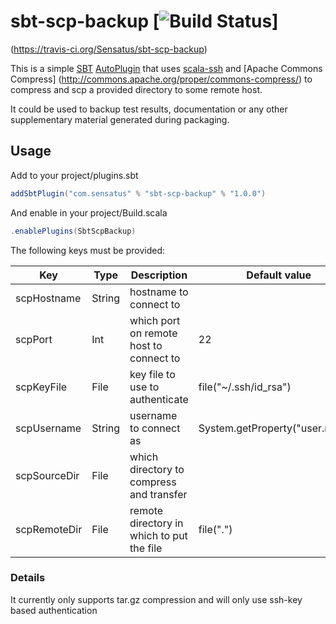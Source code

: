 # sbt-scp-backup [![Build Status](https://travis-ci.org/Sensatus/sbt-scp-backup.svg?branch=master)]
(https://travis-ci.org/Sensatus/sbt-scp-backup)

This is a simple [SBT](http://www.scala-sbt.org) [AutoPlugin](http://www.scala-sbt.org/0.13/docs/Plugins.html)
that uses [scala-ssh](https://github.com/sirthias/scala-ssh) and [Apache Commons Compress]
(http://commons.apache.org/proper/commons-compress/) to compress and scp a provided directory to 
some remote host.

It could be used to backup test results, documentation or any other supplementary material 
generated during packaging.


## Usage

Add to your project/plugins.sbt

```scala
addSbtPlugin("com.sensatus" % "sbt-scp-backup" % "1.0.0")
```

And enable in your project/Build.scala

```scala
.enablePlugins(SbtScpBackup)
```

The following keys must be provided:
    
 Key         | Type   |Description                                | Default value
-------------|--------|-------------------------------------------|----------------------
scpHostname  | String | hostname to connect to                    |
scpPort      | Int    | which port on remote host to connect to   | 22
scpKeyFile   | File   | key file to use to authenticate           | file("~/.ssh/id_rsa")
scpUsername  | String | username to connect as                    | System.getProperty("user.name")
scpSourceDir | File   | which directory to compress and transfer  | 
scpRemoteDir | File   | remote directory in which to put the file | file(".")


### Details

It currently only supports tar.gz compression and will only use ssh-key based authentication
